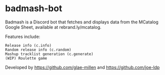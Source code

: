 # badmash-bot

Badmash is a Discord bot that fetches and displays data from the MCatalog Google Sheet, available at rebrand.ly/mcatalog.

Features include:
  
    Release info (c.info)
    Random release info (c.random)
    Mashup tracklist generation (c.generate)
    (WIP) Roulette game


Developed by https://github.com/glae-millen and https://github.com/joe-ldp
